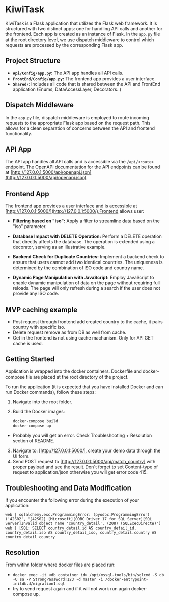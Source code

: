 # KiwiTask

KiwiTask is a Flask application that utilizes the Flask web framework. It is structured with two distinct apps: one for handling API calls and another for the frontend. Each app is created as an instance of Flask. In the `app.py` file at the root directory level, we use dispatch middleware to control which requests are processed by the corresponding Flask app.

## Project Structure
  - **`Api/Config/app.py`:** The API app handles all API calls.
  - **`FrontEnd/Config/app.py`:** The frontend app provides a user interface.
  - **`Shared/`:** Includes all code that is shared between the API and FrontEnd application (Enums, DataAccessLayer, Decorators..)

## Dispatch Middleware

In the `app.py` file, dispatch middleware is employed to route incoming requests to the appropriate Flask app based on the request path. This allows for a clean separation of concerns between the API and frontend functionality.

## API App

The API app handles all API calls and is accessible via the `/api/<route>` endpoint. The OpenAPI documentation for the API endpoints can be found at [http://127.0.0.1:5000/api/openapi.json](http://127.0.0.1:5000/api/openapi.json).
## Frontend App

The frontend app provides a user interface and is accessible at [http://127.0.0.1:5000/](http://127.0.0.1:5000/).Frontend allows user:
- **Filtering based on "iso":**
  Apply a filter to streamline data based on the "iso" parameter.

- **Database Impact with DELETE Operation:**
  Perform a DELETE operation that directly affects the database. The operation is extended using a decorator, serving as an illustrative example.

- **Backend Check for Duplicate Countries:**
  Implement a backend check to ensure that users cannot add two identical countries. The uniqueness is determined by the combination of ISO code and country name.

- **Dynamic Page Manipulation with JavaScript:**
  Employ JavaScript to enable dynamic manipulation of data on the page without requiring full reloads. The page will only refresh during a search if the user does not provide any ISO code.

## MVP caching example
  - Post request through frontend add created country to the cache, it pairs country with specific iso.
  - Delete request remove as from DB as well from cache.
  - Get in the frontend is not using cache machanism. Only for API GET cache is used.

## Getting Started

Application is wrapped into the docker containers. Dockerfile and docker-compose file are placed at the root directory of the project.

To run the application (it is expected that you have installed Docker and can run Docker commands), follow these steps:

1. Navigate into the root folder.

2. Build the Docker images:

   ```bash
   docker-compose build
   docker-compose up
  - Probably you will get an error. Check Troubleshooting + Resolution section of README.

3. Navigate to: [http://127.0.0.1:5000/], create your demo data through the UI form.
4. Send POST request to [http://127.0.0.1:5000/api/match_country] with proper payload and see the result. Don´t forget to set Content-type of request to application/json otherwise you will get error code 415.

## Troubleshooting and Data Modification
  If you encounter the following error during the execution of your application:
  
  `web | sqlalchemy.exc.ProgrammingError: (pyodbc.ProgrammingError) ('42S02', "[42S02] [Microsoft][ODBC Driver 17 for SQL Server][SQL Server]Invalid object name 'country_detail'. (208) (SQLExecDirectW)")
  web | [SQL: SELECT country_detail.id AS country_detail_id, country_detail.iso AS country_detail_iso, country_detail.country AS country_detail_country`

## Resolution
  From witihn folder where docker files are placed run:
  - `docker exec -it <db_container_id> /opt/mssql-tools/bin/sqlcmd -S db -U sa -P StrongPassword!123 -d master -i /docker-entrypoint-initdb.d/migration1.sql`
  - try to send request again and if it will not work run again docker-compose up.